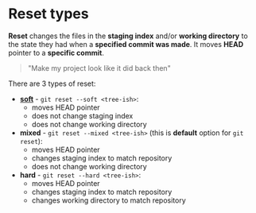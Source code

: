 # Reset types

**Reset** changes the files in the **staging index** and/or **working directory** to the state they had when a **specified commit was made**. It moves **HEAD** pointer to a **specific commit**.

> "Make my project look like it did back then"

There are 3 types of reset:
* **[soft](SOFT-RESET.md)** - `git reset --soft <tree-ish>`:
  * moves HEAD pointer
  * does not change staging index
  * does not change working directory
* **mixed** - `git reset --mixed <tree-ish>` (this is **default** option for `git reset`):
  * moves HEAD pointer
  * changes staging index to match repository
  * does not change working directory
* **hard** - `git reset --hard <tree-ish>`:
  * moves HEAD pointer
  * changes staging index to match repository
  * changes working directory to match repository